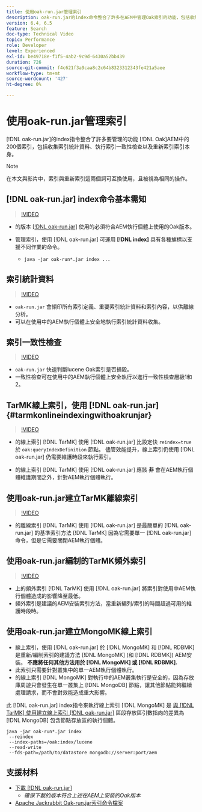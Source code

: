 ```yaml
---
title: 使用oak-run.jar管理索引
description: oak-run.jar的index命令整合了許多在AEM中管理Oak索引的功能，包括收集索引統計資料、執行索引一致性檢查以及重新索引索引本身。
version: 6.4, 6.5
feature: Search
doc-type: Technical Video
topic: Performance
role: Developer
level: Experienced
exl-id: be49718e-f1f5-4ab2-9c9d-6430a52bb439
duration: 726
source-git-commit: f4c621f3a9caa8c2c64b8323312343fe421a5aee
workflow-type: tm+mt
source-wordcount: '427'
ht-degree: 0%

---
```


# 使用oak-run.jar管理索引

[!DNL oak-run.jar]的index指令整合了許多要管理的功能 [!DNL Oak]AEM中的200個索引，包括收集索引統計資料、執行索引一致性檢查以及重新索引索引本身。

>[!NOTE]
>
>在本文與影片中，索引與重新索引這兩個詞可互換使用，且被視為相同的操作。

## [!DNL oak-run.jar] index命令基本需知

>[!VIDEO](https://video.tv.adobe.com/v/21475?quality=12&learn=on)

* 的版本 [[!DNL oak-run.jar]](https://repository.apache.org/service/local/artifact/maven/redirect?r=releases&amp;g=org.apache.jackrabbit&amp;a=oak-run&amp;v=1.8.0) 使用的必須符合AEM執行個體上使用的Oak版本。
* 管理索引，使用 [!DNL oak-run.jar] 可運用 **[!DNL index]** 具有各種旗標以支援不同作業的命令。

   * `java -jar oak-run*.jar index ...`

## 索引統計資料

>[!VIDEO](https://video.tv.adobe.com/v/21477?quality=12&learn=on)

* `oak-run.jar` 會傾印所有索引定義、重要索引統計資料和索引內容，以供離線分析。
* 可以在使用中的AEM執行個體上安全地執行索引統計資料收集。

## 索引一致性檢查

>[!VIDEO](https://video.tv.adobe.com/v/21476?quality=12&learn=on)

* `oak-run.jar` 快速判斷lucene Oak索引是否損毀。
* 一致性檢查可在使用中的AEM執行個體上安全執行以進行一致性檢查層級1和2。

## TarMK線上索引，使用 [!DNL oak-run.jar] {#tarmkonlineindexingwithoakrunjar}

>[!VIDEO](https://video.tv.adobe.com/v/21479?quality=12&learn=on)

* 的線上索引 [!DNL TarMK] 使用 [!DNL oak-run.jar] 比設定快 `reindex=true` 於 `oak:queryIndexDefinition` 節點。 儘管效能提升，線上索引仍使用 [!DNL oak-run.jar] 仍需要維護時段來執行索引。

* 的線上索引 [!DNL TarMK] 使用 [!DNL oak-run.jar] 應該 **非** 會在AEM執行個體維護期間之外，針對AEM執行個體執行。

## 使用oak-run.jar建立TarMK離線索引

>[!VIDEO](https://video.tv.adobe.com/v/21478?quality=12&learn=on)

* 的離線索引 [!DNL TarMK] 使用 [!DNL oak-run.jar] 是最簡單的 [!DNL oak-run.jar] 的基準索引方法 [!DNL TarMK] 因為它需要單一 [!DNL oak-run.jar] 命令，但是它需要關閉AEM執行個體。

## 使用oak-run.jar編制的TarMK頻外索引

>[!VIDEO](https://video.tv.adobe.com/v/21480?quality=12&learn=on)

* 上的頻外索引 [!DNL TarMK] 使用 [!DNL oak-run.jar] 將索引對使用中AEM執行個體造成的影響降至最低。
* 頻外索引是建議的AEM安裝索引方法，當重新編列/索引的時間超過可用的維護時段時。

## 使用oak-run.jar建立MongoMK線上索引

* 線上索引，使用 [!DNL oak-run.jar] 於 [!DNL MongoMK] 和 [!DNL RDBMK] 是重新/編制索引的建議方法 [!DNL MongoMK] (和 [!DNL RDBMK]) AEM安裝。 **不應將任何其他方法用於 [!DNL MongoMK] 或 [!DNL RDBMK].**
* 此索引只需要針對叢集中的單一AEM執行個體執行。
* 的線上索引 [!DNL MongoMK] 對執行中的AEM叢集執行是安全的，因為存放庫周遊只會發生在單一叢集上 [!DNL MongoDB] 節點，讓其他節點能夠繼續處理請求，而不會對效能造成重大影響。

此 [!DNL oak-run.jar] index指令來執行線上索引 [!DNL MongoMK] 是 [與 [!DNL TarMK] 使用建立線上索引 [!DNL oak-run.jar]](#tarmkonlineindexingwithoakrunjar) 區段存放區引數指向的差異為 [!DNL MongoDB] 包含節點存放區的執行個體。

```
java -jar oak-run*.jar index
 --reindex
 --index-paths=/oak:index/lucene
 --read-write
 --fds-path=/path/to/datastore mongodb://server:port/aem
```

## 支援材料

* [下載 [!DNL oak-run.jar]](https://repository.apache.org/#nexus-search;gav~org.apache.jackrabbit~oak-run~~~~kw,versionexpand)
   * *確保下載的版本符合上述在AEM上安裝的Oak版本*
* [Apache Jackrabbit Oak-run.jar索引命令檔案](https://jackrabbit.apache.org/oak/docs/query/oak-run-indexing.html)
